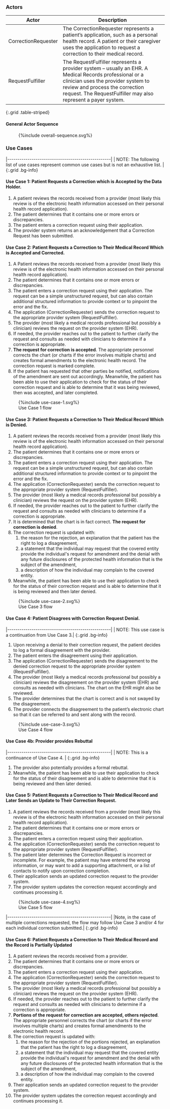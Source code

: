 ### Actors

Actor | Description
---|---
CorrectionRequester | The CorrectionRequester represents a patient’s application, such as a personal health record. A patient or their caregiver uses the application to request a correction to their medical record.
RequestFulfiller | The RequestFulfiller represents a provider system – usually an EHR. A Medical Records professional or a clinician uses the provider system to review and process the correction request. The RequestFulfiller may also represent a payer system.
{:.grid .table-striped}

#### General Actor Sequence
 
<figure>
{%include overall-sequence.svg%}
</figure>

### Use Cases

|---------------------------------------------------|
 | NOTE: The following list of use cases represent common use cases but is not an exhaustive list. |
 {:.grid .bg-info}

#### Use Case 1: Patient Requests a Correction which is Accepted by the Data Holder.
1. A patient reviews the records received from a provider (most likely this review is of the electronic health information accessed on their personal health record application). 
2. The patient determines that it contains one or more errors or discrepancies. 
1. The patient enters a correction request using their application.
1. The provider system returns an acknowledgement that a Correction Request has been submitted.

#### Use Case 2: Patient Requests a Correction to Their Medical Record Which is Accepted and Corrected.

1. A Patient reviews the records received from a provider (most likely this review is of the electronic health information accessed on their personal health record application). 
2. The patient determines that it contains one or more errors or discrepancies. 
1. The patient enters a correction request using their application. The request can be a simple unstructured request, but can also contain additional structured information to provide context or to pinpoint the error and the fix. 
3. The application (CorrectionRequester) sends the correction request to the appropriate provider system (RequestFulfiller). 
4. The provider (most likely a medical records professional but possibly a clinician) reviews the request on the provider system (EHR). 
4. If needed, the provider reaches out to the patient to further clarify the request and consults as needed with clinicians to determine if a correction is appropriate. 
5. **The request for correction is accepted**. The appropriate personnel corrects the chart (or charts if the error involves multiple charts) and creates formal amendments to the electronic health record. The correction request is marked complete. 
6. If the patient has requested that other parties be notified, notifications of the amendment are sent out accordingly. Meanwhile, the patient has been able to use their application to check for the status of their correction request and is able to determine that it was being reviewed, then was accepted, and later completed.
<figure>
{%include use-case-1.svg%}
<figcaption>Use Case 1 flow</figcaption>
</figure>



#### Use Case 3: Patient Requests a Correction to Their Medical Record Which is Denied.

1. A patient reviews the records received from a provider (most likely this review is of the electronic health information accessed on their personal health record application). 
1. The patient determines that it contains one or more errors or discrepancies. 
1. The patient enters a correction request using their application. The request can be a simple unstructured request, but can also contain additional structured information to provide context or to pinpoint the error and the fix. 
1. The application (CorrectionRequester) sends the correction request to the appropriate provider system (RequestFulfiller). 
1. The provider (most likely a medical records professional but possibly a clinician) reviews the request on the provider system (EHR). 
1. If needed, the provider reaches out to the patient to further clarify the request and consults as needed with clinicians to determine if a correction is appropriate. 
1. It is determined that the chart is in fact correct. **The request for correction is denied**. 
1. The correction request is updated with: 
    1. the reason for the rejection, an explanation that the patient has the right to log a disagreement, 
    1. a statement that the individual may request that the covered entity provide the individual's request for amendment and the denial with any future disclosures of the protected health information that is the subject of the amendment, 
    1. a description of how the individual may complain to the covered entity. 
1. Meanwhile, the patient has been able to use their application to check for the status of their correction request and is able to determine that it is being reviewed and then later denied.
<figure>
{%include use-case-2.svg%}
<figcaption>Use Case 3 flow</figcaption>
</figure>



#### Use Case 4: Patient Disagrees with Correction Request Denial.

|---------------------------------------------------| 
| NOTE: This use case is a continuation from Use Case 3.|
{:.grid .bg-info}

1. Upon receiving a denial to their correction request, the patient decides to log a formal disagreement with the provider. 
1. The patient enters the disagreement using their application.  
1. The application (CorrectionRequester) sends the disagreement to the denied correction request to the appropriate provider system (RequestFulfiller). 
1. The provider (most likely a medical records professional but possibly a clinician) reviews the disagreement on the provider system (EHR) and consults as needed with clinicians. The chart on the EHR might also be reviewed. 
1. The provider determines that the chart is correct and is not swayed by the disagreement. 
1. The provider connects the disagreement to the patient’s electronic chart so that it can be referred to and sent along with the record. 

<figure>
{%include use-case-3.svg%}
<figcaption>Use Case 4 flow</figcaption>
</figure>

#### Use Case 4b: Provider provides Rebuttal

|---------------------------------------------------| 
| NOTE: This is a continuance of Use Case 4. |
{:.grid .bg-info}

1. The provider also potentially provides a formal rebuttal. 
1. Meanwhile, the patient has been able to use their application to check for the status of their disagreement and is able to determine that it is being reviewed and then later denied.



#### Use Case 5: Patient Requests a Correction to Their Medical Record and Later Sends an Update to Their Correction Request.

1. A patient reviews the records received from a provider (most likely this review is of the electronic health information accessed on their personal health record application). 
1. The patient determines that it contains one or more errors or discrepancies. 
1. The patient enters a correction request using their application. 
1. The application (CorrectionRequester) sends the correction request to the appropriate provider system (RequestFulfiller). 
1. The patient later determines the Correction Request is incorrect or incomplete. For example, the patient may have entered the wrong information, or may want to add a supporting attachment, or a list of contacts to notify upon correction completion. 
1. Their application sends an updated correction request to the provider system. 
1. The provider system updates the correction request accordingly and continues processing it.
<figure>
{%include use-case-4.svg%}
<figcaption>Use Case 5 flow</figcaption>
</figure>


|---------------------------------------------------| 
|Note, in the case of multiple corrections requested, the flow may follow Use Case 3 and/or 4 for each individual correction submitted.|
{:.grid .bg-info}

#### Use Case 6: Patient Requests a Correction to Their Medical Record and the Record is Partially Updated

1. A patient reviews the records received from a provider. 
1. The patient determines that it contains one or more errors or discrepancies. 
1. The patient enters a correction request using their application. 
1. The application (CorrectionRequester) sends the correction request to the appropriate provider system (RequestFulfiller). 
4. The provider (most likely a medical records professional but possibly a clinician) reviews the request on the provider system (EHR). 
4. If needed, the provider reaches out to the patient to further clarify the request and consults as needed with clinicians to determine if a correction is appropriate. 
5. **Portions of the request for correction are accepted, others rejected**. The appropriate personnel corrects the chart (or charts if the error involves multiple charts) and creates formal amendments to the electronic health record. 
1. The correction request is updated with: 
    1. the reason for the rejection of the portions rejected, an explanation that the patient has the right to log a disagreement, 
    1. a statement that the individual may request that the covered entity provide the individual's request for amendment and the denial with any future disclosures of the protected health information that is the subject of the amendment, 
    1. a description of how the individual may complain to the covered entity. 
1. Their application sends an updated correction request to the provider system. 
1. The provider system updates the correction request accordingly and continues processing it.